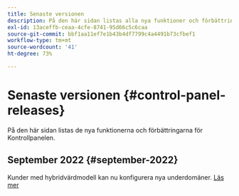 ```yaml
---
title: Senaste versionen
description: På den här sidan listas alla nya funktioner och förbättringar för Kontrollpanelen
exl-id: 13aceffb-ceaa-4cfe-8741-95d66c5c6caa
source-git-commit: bbf1aa11ef7e1b43b4df7799c4a4491b73cfbef1
workflow-type: tm+mt
source-wordcount: '41'
ht-degree: 73%

---
```


# Senaste versionen {#control-panel-releases}

På den här sidan listas de nya funktionerna och förbättringarna för Kontrollpanelen.

## September 2022 {#september-2022}

Kunder med hybridvärdmodell kan nu konfigurera nya underdomäner. [Läs mer](../subdomains-certificates/using/setting-up-new-subdomain.md)

